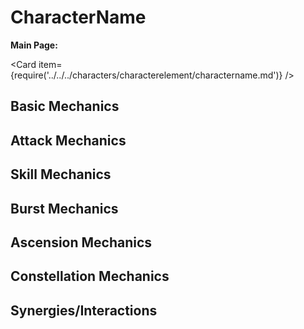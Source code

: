 # CharacterName

**Main Page:**

<Card item={require('../../../characters/characterelement/charactername.md')} />

## Basic Mechanics

## Attack Mechanics

## Skill Mechanics

## Burst Mechanics

## Ascension Mechanics

## Constellation Mechanics

## Synergies/Interactions
